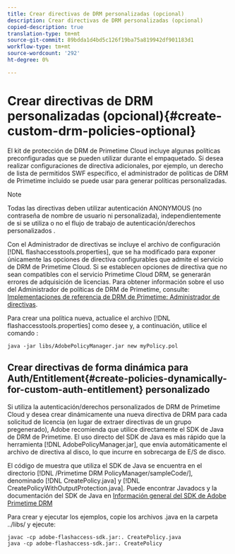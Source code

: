 ```yaml
---
title: Crear directivas de DRM personalizadas (opcional)
description: Crear directivas de DRM personalizadas (opcional)
copied-description: true
translation-type: tm+mt
source-git-commit: 89bdda1d4bd5c126f19ba75a819942df901183d1
workflow-type: tm+mt
source-wordcount: '292'
ht-degree: 0%

---
```



# Crear directivas de DRM personalizadas (opcional){#create-custom-drm-policies-optional}

El kit de protección de DRM de Primetime Cloud incluye algunas políticas preconfiguradas que se pueden utilizar durante el empaquetado. Si desea realizar configuraciones de directiva adicionales, por ejemplo, un derecho de lista de permitidos SWF específico, el administrador de políticas de DRM de Primetime incluido se puede usar para generar políticas personalizadas.

>[!NOTE]
>
>Todas las directivas deben utilizar autenticación ANONYMOUS (no contraseña de nombre de usuario ni personalizada), independientemente de si se utiliza o no el flujo de trabajo de autenticación/derechos personalizados .

Con el Administrador de directivas se incluye el archivo de configuración [!DNL flashaccesstools.properties], que se ha modificado para exponer únicamente las opciones de directiva configurables que admite el servicio de DRM de Primetime Cloud. Si se establecen opciones de directiva que no sean compatibles con el servicio Primetime Cloud DRM, se generarán errores de adquisición de licencias. Para obtener información sobre el uso del Administrador de políticas de DRM de Primetime, consulte: [Implementaciones de referencia de DRM de Primetime: Administrador de directivas](https://help.adobe.com/en_US/primetime/drm/5.3/reference_implementations/index.html#concept-DRM_Policy_Manager).

Para crear una política nueva, actualice el archivo [!DNL flashaccesstools.properties] como desee y, a continuación, utilice el comando :

```
java -jar libs/AdobePolicyManager.jar new myPolicy.pol
```

## Crear directivas de forma dinámica para Auth/Entitlement{#create-policies-dynamically-for-custom-auth-entitlement} personalizado

Si utiliza la autenticación/derechos personalizados de DRM de Primetime Cloud y desea crear dinámicamente una nueva directiva de DRM para cada solicitud de licencia (en lugar de extraer directivas de un grupo pregenerado), Adobe recomienda que utilice directamente el SDK de Java de DRM de Primetime. El uso directo del SDK de Java es más rápido que la herramienta [!DNL AdobePolicyManager.jar], que envía automáticamente el archivo de directiva al disco, lo que incurre en sobrecarga de E/S de disco.

El código de muestra que utiliza el SDK de Java se encuentra en el directorio [!DNL /Primetime DRM PolicyManager/sampleCode/], denominado [!DNL CreatePolicy.java] y [!DNL CreatePolicyWithOutputProtection.java]. Puede encontrar Javadocs y la documentación del SDK de Java en [Información general del SDK de Adobe Primetime DRM](../../../digital-rights-management/drm-sdk-overview/overview.md)

Para crear y ejecutar los ejemplos, copie los archivos .java en la carpeta ../libs/ y ejecute:

```
javac -cp adobe-flashaccess-sdk.jar:. CreatePolicy.java
java -cp adobe-flashaccess-sdk.jar:. CreatePolicy
```
